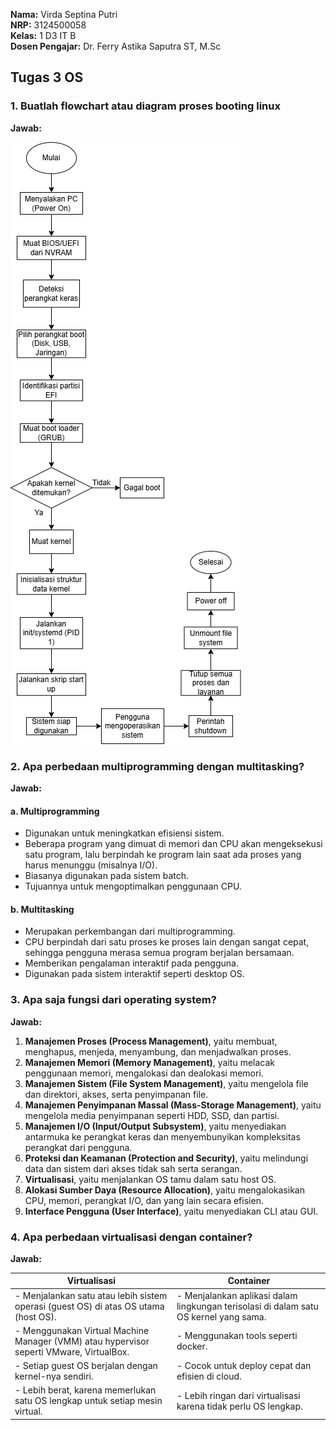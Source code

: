 
**Nama:** Virda Septina Putri  
**NRP:** 3124500058  
**Kelas:** 1 D3 IT B  
**Dosen Pengajar:** Dr. Ferry Astika Saputra ST, M.Sc  

## Tugas 3 OS

### 1. Buatlah flowchart atau diagram proses booting linux

**Jawab:**

![Flowchart Booting Linux](https://github.com/virdasp14/SisOp-2025/blob/main/flowchart%20proses%20booting%20revisi1.png?raw=true)

### 2. Apa perbedaan multiprogramming dengan multitasking?

**Jawab:**

#### a. Multiprogramming

- Digunakan untuk meningkatkan efisiensi sistem.
- Beberapa program yang dimuat di memori dan CPU akan mengeksekusi satu program, lalu berpindah ke program lain saat ada proses yang harus menunggu (misalnya I/O).
- Biasanya digunakan pada sistem batch.
- Tujuannya untuk mengoptimalkan penggunaan CPU.

#### b. Multitasking

- Merupakan perkembangan dari multiprogramming.
- CPU berpindah dari satu proses ke proses lain dengan sangat cepat, sehingga pengguna merasa semua program berjalan bersamaan.
- Memberikan pengalaman interaktif pada pengguna.
- Digunakan pada sistem interaktif seperti desktop OS.

### 3. Apa saja fungsi dari operating system?

**Jawab:**

1. **Manajemen Proses (Process Management)**, yaitu membuat, menghapus, menjeda, menyambung, dan menjadwalkan proses.
2. **Manajemen Memori (Memory Management)**, yaitu melacak penggunaan memori, mengalokasi dan dealokasi memori.
3. **Manajemen Sistem (File System Management)**, yaitu mengelola file dan direktori, akses, serta penyimpanan file.
4. **Manajemen Penyimpanan Massal (Mass-Storage Management)**, yaitu mengelola media penyimpanan seperti HDD, SSD, dan partisi.
5. **Manajemen I/O (Input/Output Subsystem)**, yaitu menyediakan antarmuka ke perangkat keras dan menyembunyikan kompleksitas perangkat dari pengguna.
6. **Proteksi dan Keamanan (Protection and Security)**, yaitu melindungi data dan sistem dari akses tidak sah serta serangan.
7. **Virtualisasi**, yaitu menjalankan OS tamu dalam satu host OS.
8. **Alokasi Sumber Daya (Resource Allocation)**, yaitu mengalokasikan CPU, memori, perangkat I/O, dan yang lain secara efisien.
9. **Interface Pengguna (User Interface)**, yaitu menyediakan CLI atau GUI.

### 4. Apa perbedaan virtualisasi dengan container?

**Jawab:**

| **Virtualisasi**                  | **Container**                     |
|-----------------------------------|-----------------------------------|
| - Menjalankan satu atau lebih sistem operasi (guest OS) di atas OS utama (host OS). | - Menjalankan aplikasi dalam lingkungan terisolasi di dalam satu OS kernel yang sama. |
| - Menggunakan Virtual Machine Manager (VMM) atau hypervisor seperti VMware, VirtualBox. | - Menggunakan tools seperti docker. |
| - Setiap guest OS berjalan dengan kernel-nya sendiri. | - Cocok untuk deploy cepat dan efisien di cloud. |
| - Lebih berat, karena memerlukan satu OS lengkap untuk setiap mesin virtual. | - Lebih ringan dari virtualisasi karena tidak perlu OS lengkap. |
